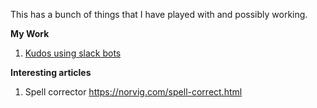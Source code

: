 This has a bunch of things that I have played with and possibly working.

**My Work**
1. [Kudos using slack bots](kudos-app-slack-bot)

**Interesting articles**
1. Spell corrector https://norvig.com/spell-correct.html
